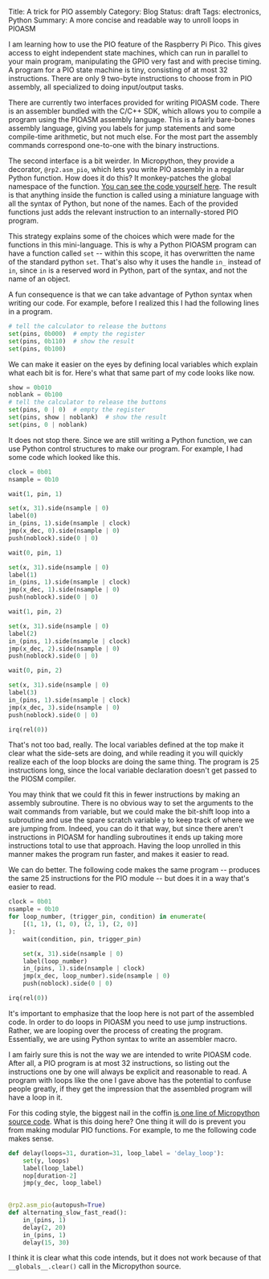 Title: A trick for PIO assembly
Category: Blog
Status: draft
Tags: electronics, Python
Summary: A more concise and readable way to unroll loops in PIOASM

I am learning how to use the PIO feature of the Raspberry Pi Pico. This gives access to eight independent state machines, which can run in parallel to your main program, manipulating the GPIO very fast and with precise timing. A program for a PIO state machine is tiny, consisting of at most 32 instructions. There are only 9 two-byte instructions to choose from in PIO assembly, all specialized to doing input/output tasks.

There are currently two interfaces provided for writing PIOASM code. There is an assembler bundled with the C/C++ SDK, which allows you to compile a program using the PIOASM assembly language. This is a fairly bare-bones assembly language, giving you labels for jump statements and some compile-time arithmetic, but not much else. For the most part the assembly commands correspond one-to-one with the binary instructions.

The second interface is a bit weirder. In Micropython, they provide a decorator, `@rp2.asm_pio`, which lets you write PIO assembly in a regular Python function. How does it do this? It monkey-patches the global namespace of the function. [You can see the code yourself here](https://github.com/micropython/micropython/blob/master/ports/rp2/modules/rp2.py). The result is that anything inside the function is called using a miniature language with all the syntax of Python, but none of the names. Each of the provided functions just adds the relevant instruction to an internally-stored PIO program.

This strategy explains some of the choices which were made for the functions in this mini-language. This is why a Python PIOASM program can have a function called `set` -- within this scope, it has overwritten the name of the standard python `set`. That's also why it uses the handle `in_` instead of `in`, since `in` is a reserved word in Python, part of the syntax, and not the name of an object.

A fun consequence is that we can take advantage of Python syntax when writing our code. For example, before I realized this I had the following lines in a program.

```python
# tell the calculator to release the buttons
set(pins, 0b000)  # empty the register
set(pins, 0b110)  # show the result
set(pins, 0b100)
```

We can make it easier on the eyes by defining local variables which explain what each bit is for. Here's what that same part of my code looks like now.

```python
show = 0b010
noblank = 0b100
# tell the calculator to release the buttons
set(pins, 0 | 0)  # empty the register
set(pins, show | noblank)  # show the result
set(pins, 0 | noblank)
```

It does not stop there. Since we are still writing a Python function, we can use Python control structures to make our program. For example, I had some code which looked like this.

```python
clock = 0b01
nsample = 0b10

wait(1, pin, 1)

set(x, 31).side(nsample | 0)
label(0)
in_(pins, 1).side(nsample | clock)
jmp(x_dec, 0).side(nsample | 0)
push(noblock).side(0 | 0)

wait(0, pin, 1)

set(x, 31).side(nsample | 0)
label(1)
in_(pins, 1).side(nsample | clock)
jmp(x_dec, 1).side(nsample | 0)
push(noblock).side(0 | 0)

wait(1, pin, 2)

set(x, 31).side(nsample | 0)
label(2)
in_(pins, 1).side(nsample | clock)
jmp(x_dec, 2).side(nsample | 0)
push(noblock).side(0 | 0)

wait(0, pin, 2)

set(x, 31).side(nsample | 0)
label(3)
in_(pins, 1).side(nsample | clock)
jmp(x_dec, 3).side(nsample | 0)
push(noblock).side(0 | 0)

irq(rel(0))
```

That's not too bad, really. The local variables defined at the top make it clear what the side-sets are doing, and while reading it you will quickly realize each of the loop blocks are doing the same thing. The program is 25 instructions long, since the local variable declaration doesn't get passed to the PIOSM compiler.

You may think that we could fit this in fewer instructions by making an assembly subroutine. There is no obvious way to set the arguments to the wait commands from variable, but we could make the bit-shift loop into a subroutine and use the spare scratch variable `y` to keep track of where we are jumping from. Indeed, you can do it that way, but since there aren't instructions in PIOASM for handling subroutines it ends up taking more instructions total to use that approach. Having the loop unrolled in this manner makes the program run faster, and makes it easier to read.

We can do better. The following code makes the same program -- produces the same 25 instructions for the PIO module -- but does it in a way that's easier to read.

```python
clock = 0b01
nsample = 0b10
for loop_number, (trigger_pin, condition) in enumerate(
	[(1, 1), (1, 0), (2, 1), (2, 0)]
):
	wait(condition, pin, trigger_pin)

	set(x, 31).side(nsample | 0)
	label(loop_number)
	in_(pins, 1).side(nsample | clock)
	jmp(x_dec, loop_number).side(nsample | 0)
	push(noblock).side(0 | 0)

irq(rel(0))
```

It's important to emphasize that the loop here is not part of the assembled code. In order to do loops in PIOASM you need to use jump instructions. Rather, we are looping over the process of creating the program. Essentially, we are using Python syntax to write an assembler macro.

I am fairly sure this is not the way we are intended to write PIOASM code. After all, a PIO program is at most 32 instructions, so listing out the instructions one by one will always be explicit and reasonable to read. A program with loops like the one I gave above has the potential to confuse people greatly, if they get the impression that the assembled program will have a loop in it.

For this coding style, the biggest nail in the coffin [is one line of Micropython source code](https://github.com/micropython/micropython/blob/963e599ec0d253534eb835ade7020e8ac3d7919b/ports/rp2/modules/rp2.py#L258). What is this doing here? One thing it will do is prevent you from making modular PIO functions. For example, to me the following code makes sense.

```python
def delay(loops=31, duration=31, loop_label = 'delay_loop'):
	set(y, loops)
	label(loop_label)
	nop[duration-2]
	jmp(y_dec, loop_label)
	

@rp2.asm_pio(autopush=True)
def alternating_slow_fast_read():
	in_(pins, 1)
	delay(2, 20)
	in_(pins, 1)
	delay(15, 30)
```

I think it is clear what this code intends, but it does not work because of that `__globals__.clear()` call in the Micropython source.
